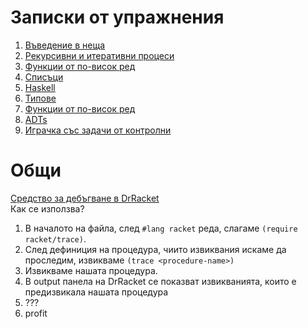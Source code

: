 # Записки от упражнения

1. [Въведение в неща](01.introduction.md)
2. [Рекурсивни и итеративни процеси](02.recursive-and-iterative-processes.md)
3. [Функции от по-висок ред](03.higher-order-functions.md)
4. [Списъци](04.lists.md)
5. [Haskell](05.haskell.md)
6. [Типове](06.types.hs)
7. [Функции от по-висок ред](07.higher-order-functions.hs)
8. [ADTs](09.own-types.hs)
9. [Играчка със задачи от контролни](09.exam-practice.hs)


# Общи

[Средство за дебъгване в DrRacket](https://docs.racket-lang.org/reference/debugging.html)  
Как се използва?

1. В началото на файла, след `#lang racket` реда, слагаме `(require racket/trace)`.
2. След дефиниция на процедура, чиито извиквания искаме да проследим, извикваме `(trace <procedure-name>)`
3. Извикваме нашата процедура.
4. В output панела на DrRacket се показват извикванията, които е предизвикала нашата процедура
5. ???
6. profit
